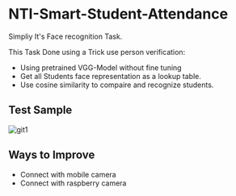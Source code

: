 # NTI-Smart-Student-Attendance
Simpliy It's Face recognition Task.

This Task Done using a Trick use person verification: 
* Using pretrained VGG-Model without fine tuning 
* Get all Students face representation as a lookup table. 
* Use cosine similarity to compaire and recognize students.

## Test Sample
![git1](https://github.com/Aya-shawky/Smart-Student-Attendance/assets/81660621/98eb28cc-a2f2-4254-8a7c-4954790b49ee)
## Ways to Improve
* Connect with mobile camera
* Connect with raspberry camera

